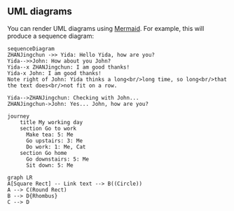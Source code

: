 ## UML diagrams

You can render UML diagrams using [Mermaid](https://mermaidjs.github.io/). For example, this will produce a sequence diagram:

```mermaid
sequenceDiagram
ZHANJingchun ->> Yida: Hello Yida, how are you?
Yida-->>John: How about you John?
Yida--x ZHANJingchun: I am good thanks!
Yida-x John: I am good thanks!
Note right of John: Yida thinks a long<br/>long time, so long<br/>that the text does<br/>not fit on a row.

Yida-->ZHANJingchun: Checking with John...
ZHANJingchun->John: Yes... John, how are you?
```

```mermaid
journey
    title My working day
    section Go to work
      Make tea: 5: Me
      Go upstairs: 3: Me
      Do work: 1: Me, Cat
    section Go home
      Go downstairs: 5: Me
      Sit down: 5: Me
```



```mermaid
graph LR
A[Square Rect] -- Link text --> B((Circle))
A --> C(Round Rect)
B --> D{Rhombus}
C --> D
```
